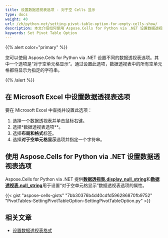 ```yaml
---
title: 设置数据透视表选项 - 对于空 Cells 显示
type: docs
weight: 40
url: /zh/python-net/setting-pivot-table-option-for-empty-cells-show/
description: 本文介绍如何使用 Aspose.Cells for Python via .NET 设置数据透视表选项。
keywords: Set Pivot Table Option
---
```

{{% alert color="primary" %}}

您可以使用 Aspose.Cells for Python via .NET 设置不同的数据透视表选项。其中一个选项是“对于空单元格显示”。通过设置此选项，数据透视表中的所有空单元格都将显示为指定的字符串。

{{% /alert %}}

##  **在 Microsoft Excel 中设置数据透视表选项**

要在 Microsoft Excel 中查找并设置此选项：

1. 选择一个数据透视表并单击鼠标右键。
1. 选择*数据透视表选项**。
1. 选择**布局和格式**标签。
1. 选择**对于空单元格显示**选项并指定一个字符串。

##  **使用 Aspose.Cells for Python via .NET 设置数据透视表选项**

Aspose.Cells for Python via .NET 提供[**数据透视表.display_null_string**](https://reference.aspose.com/cells/python-net/aspose.cells.pivot/pivottable/display_null_string/)和[**数据透视表.null_string**](https://reference.aspose.com/cells/python-net/aspose.cells.pivot/pivottable/null_string/)用于设置“对于空单元格显示”数据透视表选项的属性。

{{< gist "aspose-cells-gists" "7bb30376b4d40cdfd596286870fb9752" "PivotTables-SettingPivotTableOption-SettingPivotTableOption.py" >}}

## 相关文章

- [设置数据透视表格式](/cells/zh/net/formatting-pivot-table/)
